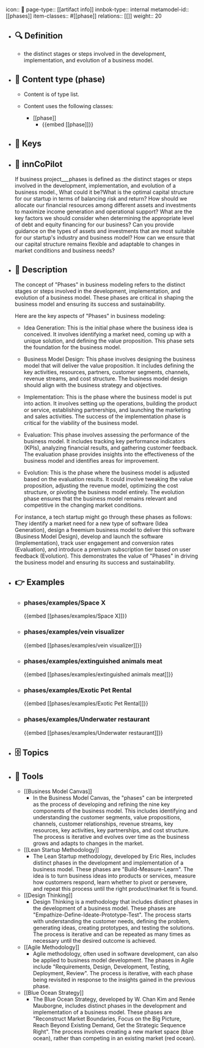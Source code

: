 icon:: 🧿
page-type:: [[artifact info]]
innbok-type:: internal
metamodel-id:: [[phases]]
item-classes:: #[[phase]]
relations:: [[]]
weight:: 20

- ## 🔍 Definition
  - the distinct stages or steps involved in the development, implementation, and evolution of a business model.
- ## 📰 Content type (phase)
  - Content is of type list.
  
  - Content uses the following classes:
    - [[phase]]
      - {{embed [[phase]]}}
  
- ## 🔑 Keys
  
- ## 🤖 innCoPilot
  If business project___phases is defined as :the distinct stages or steps involved in the development, implementation, and evolution of a business model., What could it be?What is the optimal capital structure for our startup in terms of balancing risk and return?
  How should we allocate our financial resources among different assets and investments to maximize income generation and operational support?
  What are the key factors we should consider when determining the appropriate level of debt and equity financing for our business?
  Can you provide guidance on the types of assets and investments that are most suitable for our startup's industry and business model?
  How can we ensure that our capital structure remains flexible and adaptable to changes in market conditions and business needs?
- ## 📖 Description
  The concept of "Phases" in business modeling refers to the distinct stages or steps involved in the development, implementation, and evolution of a business model. These phases are critical in shaping the business model and ensuring its success and sustainability. 
  
  Here are the key aspects of "Phases" in business modeling:
  
  - Idea Generation: This is the initial phase where the business idea is conceived. It involves identifying a market need, coming up with a unique solution, and defining the value proposition. This phase sets the foundation for the business model.
  
  - Business Model Design: This phase involves designing the business model that will deliver the value proposition. It includes defining the key activities, resources, partners, customer segments, channels, revenue streams, and cost structure. The business model design should align with the business strategy and objectives.
  
  - Implementation: This is the phase where the business model is put into action. It involves setting up the operations, building the product or service, establishing partnerships, and launching the marketing and sales activities. The success of the implementation phase is critical for the viability of the business model.
  
  - Evaluation: This phase involves assessing the performance of the business model. It includes tracking key performance indicators (KPIs), analyzing financial results, and gathering customer feedback. The evaluation phase provides insights into the effectiveness of the business model and identifies areas for improvement.
  
  - Evolution: This is the phase where the business model is adjusted based on the evaluation results. It could involve tweaking the value proposition, adjusting the revenue model, optimizing the cost structure, or pivoting the business model entirely. The evolution phase ensures that the business model remains relevant and competitive in the changing market conditions.
  
  For instance, a tech startup might go through these phases as follows: They identify a market need for a new type of software (Idea Generation), design a freemium business model to deliver this software (Business Model Design), develop and launch the software (Implementation), track user engagement and conversion rates (Evaluation), and introduce a premium subscription tier based on user feedback (Evolution). This demonstrates the value of "Phases" in driving the business model and ensuring its success and sustainability.
- ## 👉 Examples
  - ### phases/examples/Space X
    {{embed [[phases/examples/Space X]]}}
  - ### phases/examples/vein visualizer
    {{embed [[phases/examples/vein visualizer]]}}
  - ### phases/examples/extinguished animals meat
    {{embed [[phases/examples/extinguished animals meat]]}}
  - ### phases/examples/Exotic Pet Rental
    {{embed [[phases/examples/Exotic Pet Rental]]}}
  - ### phases/examples/Underwater restaurant
    {{embed [[phases/examples/Underwater restaurant]]}}
  
- ## 🗄️ Topics
  
- ## 🧰 Tools
  - [[Business Model Canvas]]
    - In the Business Model Canvas, the "phases" can be interpreted as the process of developing and refining the nine key components of the business model. This includes identifying and understanding the customer segments, value propositions, channels, customer relationships, revenue streams, key resources, key activities, key partnerships, and cost structure. The process is iterative and evolves over time as the business grows and adapts to changes in the market.
  - [[Lean Startup Methodology]]
    - The Lean Startup methodology, developed by Eric Ries, includes distinct phases in the development and implementation of a business model. These phases are "Build-Measure-Learn". The idea is to turn business ideas into products or services, measure how customers respond, learn whether to pivot or persevere, and repeat this process until the right product/market fit is found.
  - [[Design Thinking]]
    - Design Thinking is a methodology that includes distinct phases in the development of a business model. These phases are "Empathize-Define-Ideate-Prototype-Test". The process starts with understanding the customer needs, defining the problem, generating ideas, creating prototypes, and testing the solutions. The process is iterative and can be repeated as many times as necessary until the desired outcome is achieved.
  - [[Agile Methodology]]
    - Agile methodology, often used in software development, can also be applied to business model development. The phases in Agile include "Requirements, Design, Development, Testing, Deployment, Review". The process is iterative, with each phase being revisited in response to the insights gained in the previous phase.
  - [[Blue Ocean Strategy]]
    - The Blue Ocean Strategy, developed by W. Chan Kim and Renée Mauborgne, includes distinct phases in the development and implementation of a business model. These phases are "Reconstruct Market Boundaries, Focus on the Big Picture, Reach Beyond Existing Demand, Get the Strategic Sequence Right". The process involves creating a new market space (blue ocean), rather than competing in an existing market (red ocean).
